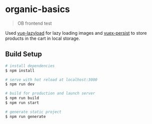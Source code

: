 # organic-basics

> OB frontend test

Used [vue-lazyload](https://github.com/hilongjw/vue-lazyload) for lazy loading images and [vuex-persist](https://www.npmjs.com/package/vuex-persist) to store products in the cart in local storage.

## Build Setup

``` bash
# install dependencies
$ npm install

# serve with hot reload at localhost:3000
$ npm run dev

# build for production and launch server
$ npm run build
$ npm run start

# generate static project
$ npm run generate
```
